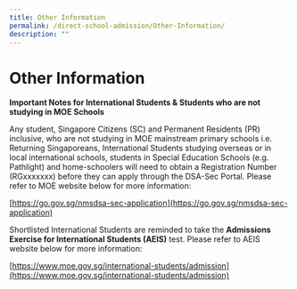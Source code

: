 ```yaml
---
title: Other Information
permalink: /direct-school-admission/Other-Information/
description: ""
---
```

Other Information
=================

**Important Notes for International Students & Students who are not studying in MOE Schools**

Any student, Singapore Citizens (SC) and Permanent Residents (PR) inclusive, who are not studying in MOE mainstream primary schools i.e. Returning Singaporeans, International Students studying overseas or in local international schools, students in Special Education Schools (e.g. Pathlight) and home-schoolers will need to obtain a Registration Number (RGxxxxxxx) before they can apply through the DSA-Sec Portal. Please refer to MOE website below for more information:

[https://go.gov.sg/nmsdsa-sec-application](https://go.gov.sg/nmsdsa-sec-application)

Shortlisted International Students are reminded to take the **Admissions Exercise for International Students (AEIS)** test. Please refer to AEIS website below for more information:

[https://www.moe.gov.sg/international-students/admission](https://www.moe.gov.sg/international-students/admission)